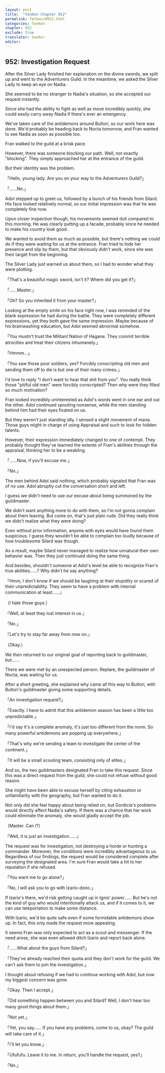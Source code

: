 ```yaml
---
layout: post
title:  "TenKen Chapter 952"
permalink: Tenken/0952.html
categories: TenKen
chapter: 952
exclude: true
translator: Seeker
editor: 
---
```

<h2>952: Investigation Request</h2>

After the Silver Lady finished her explanation on the divine swords, we split up and went to the Adventurers Guild. In the meantime, we asked the Silver Lady to keep an eye on Nadia.

She seemed to be no stranger to Nadia's situation, so she accepted our request instantly.

Since she had the ability to fight as well as move incredibly quickly, she could easily carry away Nadia if there's ever an emergency.

We've taken care of the antidemons around Bultori, so our work here was done. We'd probably be heading back to Nocta tomorrow, and Fran wanted to see Nadia as soon as possible too.

Fran walked to the guild at a brisk pace.

However, there was someone blocking our path. Well, not exactly "blocking". They simply approached her at the entrance of the guild.

But their identity was the problem.

「Hello, young lady. Are you on your way to the Adventurers Guild?」

「……Nn.」

Adol stepped up to greet us, followed by a bunch of his friends from Silard. His face looked relatively normal, so our initial impression was that he was completely fine now.

Upon closer inspection though, his movements seemed dull compared to this morning. He was clearly putting up a facade, probably since he needed to make his country look good.

We wanted to avoid them as much as possible, but there's nothing we could do if they were waiting for us at the entrance. Fran tried to hide her presence and slip by them, but that obviously didn't work, since she was their target from the beginning.

The Silver Lady just warned us about them, so I had to wonder what they were plotting.

「That's a beautiful magic sword, isn't it? Where did you get it?」

「……Master.」

「Oh? So you inherited it from your master?」

Looking at the empty smile on his face right now, I was reminded of the blank expression he had during the battle. They were completely different expressions, yet they both gave the same impression. Maybe because of his brainwashing education, but Adol seemed abnormal somehow.

「You mustn't trust the Militant Nation of Hagane. They commit terrible atrocities and treat their citizens inhumanely.」

「Hmmm…」

「You saw those poor soldiers, yes? Forcibly conscripting old men and sending them off to die is but one of their many crimes.」

I'd love to reply "I don't want to hear that shit from you". You really think those "pitiful old men" were forcibly conscripted? Then why were they filled so much motivation?

Fran looked incredibly uninterested as Adol's words went in one ear and out the other. Adol continued spouting nonsense, while the men standing behind him had their eyes fixated on us.

But they weren't just standing idly. I sensed a slight movement of mana. Those guys might in charge of using Appraisal and such to look for hidden talents.

However, their expression immediately changed to one of contempt. They probably thought they've learned the extents of Fran's abilities through the appraisal, thinking her to be a weakling.

「……Now, if you'll excuse me.」

「Nn.」

The men behind Adol said nothing, which probably signaled that Fran was of no use. Adol abruptly cut the conversation short and left.

I guess we didn't need to use our excuse about being summoned by the guildmaster.

We didn't want anything more to do with them, so I'm not gonna complain about them leaving. But come on, that's just plain rude. Did they really think we didn't realize what they were doing?

Even without prior information, anyone with eyes would have found them suspicious. I guess they wouldn't be able to complain too loudly because of how troublesome Silard was though.

As a result, maybe Silard never managed to realize how unnatural their own behavior was. Then they just continued doing the same thing.

And besides, shouldn't someone at Adol's level be able to recognize Fran's true abilities……? Why didn't he say anything?

『Hmm, I don't know if we should be laughing at their stupidity or scared of their unpredictability. They seem to have a problem with internal communication at least……』

（I hate those guys.）

『Well, at least they lost interest in us.』

「Nn.」

『Let's try to stay far away from now on.』

（Okay.）

We then returned to our original goal of reporting back to guildmaster, but……

There we were met by an unexpected person. Replare, the guildmaster of Nocta, was waiting for us.

After a short greeting, she explained why came all this way to Bultori, with Bultori's guildmaster giving some supporting details.

「An investigation request?」

「Exactly. I have to admit that this antidemon season has been a little too unpredictable.」

「I'd say it's a complete anomaly, it's just too different from the norm. So many powerful antidemons are popping up everywhere.」

「That's why we're sending a team to investigate the center of the continent.」

「It will be a small scouting team, consisting only of elites.」

And so, the two guildmasters designated Fran to take this request. Since this was a direct request from the guild, she could not refuse without good reason.

She might have been able to excuse herself by citing exhaustion or unfamiliarity with the geography, but Fran wanted to do it.

Not only did she feel happy about being relied on, but Gordicia's problems would directly affect Nadia's safety. If there was a chance that her work could eliminate the anomaly, she would gladly accept the job.

（Master. Can I?）

『Well, it is just an investigation……』

The request was for investigation, not destroying a horde or hunting a commander. Moreover, the conditions were incredibly advantageous to us. Regardless of our findings, the request would be considered complete after surveying the designated area. I'm sure Fran would take a hit to her reputation if she refused.

「You want me to go alone?」

「No, I will ask you to go with Izario-dono.」

If Izario's there, we'd risk getting caught up in Ignis' power…… But he's not the kind of guy who would intentionally attack us, and if it comes to it, we can use teleportation to make some distance.

With Izario, we'd be quite safe even if some formidable antidemons show up. In fact, this only made the request more appealing.

It seems Fran was only expected to act as a scout and messenger. If the need arose, she was even allowed ditch Izario and report back alone.

「……What about the guys from Silard?」

「They've already reached their quota and they don't work for the guild. We can't ask them to join the investigation.」

I thought about refusing if we had to continue working with Adol, but now my biggest concern was gone.

「Okay. Then I accept.」

「Did something happen between you and Silard? Well, I don't hear too many good things about them.」

「Not yet.」

「Yet, you say…… If you have any problems, come to us, okay? The guild will take care of it.」

「I'll let you know.」

「Ufufufu. Leave it to me. In return, you'll handle the request, yes?」

「Nn.」


